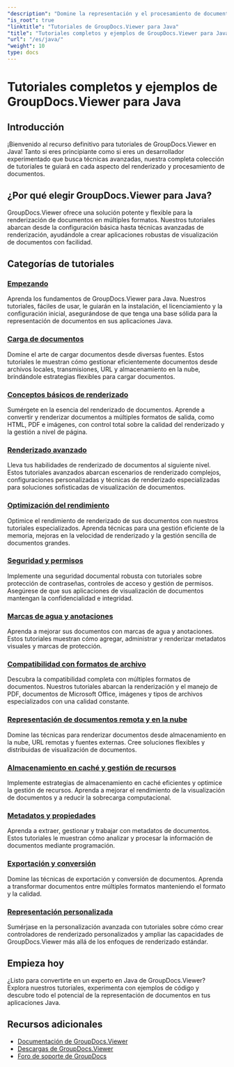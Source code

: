 ```yaml
---
"description": "Domine la representación y el procesamiento de documentos con los tutoriales paso a paso de GroupDocs.Viewer en Java. Aprenda técnicas para una visualización eficiente de documentos en múltiples formatos."
"is_root": true
"linktitle": "Tutoriales de GroupDocs.Viewer para Java"
"title": "Tutoriales completos y ejemplos de GroupDocs.Viewer para Java"
"url": "/es/java/"
"weight": 10
type: docs
---
```

# Tutoriales completos y ejemplos de GroupDocs.Viewer para Java

## Introducción
¡Bienvenido al recurso definitivo para tutoriales de GroupDocs.Viewer en Java! Tanto si eres principiante como si eres un desarrollador experimentado que busca técnicas avanzadas, nuestra completa colección de tutoriales te guiará en cada aspecto del renderizado y procesamiento de documentos.

## ¿Por qué elegir GroupDocs.Viewer para Java?
GroupDocs.Viewer ofrece una solución potente y flexible para la renderización de documentos en múltiples formatos. Nuestros tutoriales abarcan desde la configuración básica hasta técnicas avanzadas de renderización, ayudándole a crear aplicaciones robustas de visualización de documentos con facilidad.

## Categorías de tutoriales

### [Empezando](./getting-started/)
Aprenda los fundamentos de GroupDocs.Viewer para Java. Nuestros tutoriales, fáciles de usar, le guiarán en la instalación, el licenciamiento y la configuración inicial, asegurándose de que tenga una base sólida para la representación de documentos en sus aplicaciones Java.

### [Carga de documentos](./document-loading/)
Domine el arte de cargar documentos desde diversas fuentes. Estos tutoriales le muestran cómo gestionar eficientemente documentos desde archivos locales, transmisiones, URL y almacenamiento en la nube, brindándole estrategias flexibles para cargar documentos.

### [Conceptos básicos de renderizado](./rendering-basics/)
Sumérgete en la esencia del renderizado de documentos. Aprende a convertir y renderizar documentos a múltiples formatos de salida, como HTML, PDF e imágenes, con control total sobre la calidad del renderizado y la gestión a nivel de página.

### [Renderizado avanzado](./advanced-rendering/)
Lleva tus habilidades de renderizado de documentos al siguiente nivel. Estos tutoriales avanzados abarcan escenarios de renderizado complejos, configuraciones personalizadas y técnicas de renderizado especializadas para soluciones sofisticadas de visualización de documentos.

### [Optimización del rendimiento](./performance-optimization/)
Optimice el rendimiento de renderizado de sus documentos con nuestros tutoriales especializados. Aprenda técnicas para una gestión eficiente de la memoria, mejoras en la velocidad de renderizado y la gestión sencilla de documentos grandes.

### [Seguridad y permisos](./security-permissions/)
Implemente una seguridad documental robusta con tutoriales sobre protección de contraseñas, controles de acceso y gestión de permisos. Asegúrese de que sus aplicaciones de visualización de documentos mantengan la confidencialidad e integridad.

### [Marcas de agua y anotaciones](./watermarks-annotations/)
Aprenda a mejorar sus documentos con marcas de agua y anotaciones. Estos tutoriales muestran cómo agregar, administrar y renderizar metadatos visuales y marcas de protección.

### [Compatibilidad con formatos de archivo](./file-formats-support/)
Descubra la compatibilidad completa con múltiples formatos de documentos. Nuestros tutoriales abarcan la renderización y el manejo de PDF, documentos de Microsoft Office, imágenes y tipos de archivos especializados con una calidad constante.

### [Representación de documentos remota y en la nube](./cloud-remote-document-rendering/)
Domine las técnicas para renderizar documentos desde almacenamiento en la nube, URL remotas y fuentes externas. Cree soluciones flexibles y distribuidas de visualización de documentos.

### [Almacenamiento en caché y gestión de recursos](./caching-resource-management/)
Implemente estrategias de almacenamiento en caché eficientes y optimice la gestión de recursos. Aprenda a mejorar el rendimiento de la visualización de documentos y a reducir la sobrecarga computacional.

### [Metadatos y propiedades](./metadata-properties/)
Aprenda a extraer, gestionar y trabajar con metadatos de documentos. Estos tutoriales le muestran cómo analizar y procesar la información de documentos mediante programación.

### [Exportación y conversión](./export-conversion/)
Domine las técnicas de exportación y conversión de documentos. Aprenda a transformar documentos entre múltiples formatos manteniendo el formato y la calidad.

### [Representación personalizada](./custom-rendering/)
Sumérjase en la personalización avanzada con tutoriales sobre cómo crear controladores de renderizado personalizados y ampliar las capacidades de GroupDocs.Viewer más allá de los enfoques de renderizado estándar.

## Empieza hoy
¿Listo para convertirte en un experto en Java de GroupDocs.Viewer? Explora nuestros tutoriales, experimenta con ejemplos de código y descubre todo el potencial de la representación de documentos en tus aplicaciones Java.

## Recursos adicionales
- [Documentación de GroupDocs.Viewer](https://reference.groupdocs.com/viewer/java/)
- [Descargas de GroupDocs.Viewer](https://downloads.groupdocs.com/viewer/java)
- [Foro de soporte de GroupDocs](https://forum.groupdocs.com/c/viewer/)
